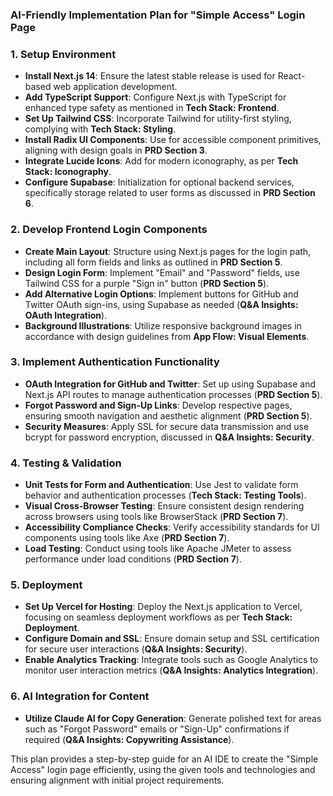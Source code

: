 ### **AI-Friendly Implementation Plan for "Simple Access" Login Page**

### **1. Setup Environment**

*   **Install Next.js 14**: Ensure the latest stable release is used for React-based web application development.
*   **Add TypeScript Support**: Configure Next.js with TypeScript for enhanced type safety as mentioned in **Tech Stack: Frontend**.
*   **Set Up Tailwind CSS**: Incorporate Tailwind for utility-first styling, complying with **Tech Stack: Styling**.
*   **Install Radix UI Components**: Use for accessible component primitives, aligning with design goals in **PRD Section 3**.
*   **Integrate Lucide Icons**: Add for modern iconography, as per **Tech Stack: Iconography**.
*   **Configure Supabase**: Initialization for optional backend services, specifically storage related to user forms as discussed in **PRD Section 6**.

### **2. Develop Frontend Login Components**

*   **Create Main Layout**: Structure using Next.js pages for the login path, including all form fields and links as outlined in **PRD Section 5**.
*   **Design Login Form**: Implement "Email" and "Password" fields, use Tailwind CSS for a purple "Sign in" button (**PRD Section 5**).
*   **Add Alternative Login Options**: Implement buttons for GitHub and Twitter OAuth sign-ins, using Supabase as needed (**Q&A Insights: OAuth Integration**).
*   **Background Illustrations**: Utilize responsive background images in accordance with design guidelines from **App Flow: Visual Elements**.

### **3. Implement Authentication Functionality**

*   **OAuth Integration for GitHub and Twitter**: Set up using Supabase and Next.js API routes to manage authentication processes (**PRD Section 5**).
*   **Forgot Password and Sign-Up Links**: Develop respective pages, ensuring smooth navigation and aesthetic alignment (**PRD Section 5**).
*   **Security Measures**: Apply SSL for secure data transmission and use bcrypt for password encryption, discussed in **Q&A Insights: Security**.

### **4. Testing & Validation**

*   **Unit Tests for Form and Authentication**: Use Jest to validate form behavior and authentication processes (**Tech Stack: Testing Tools**).
*   **Visual Cross-Browser Testing**: Ensure consistent design rendering across browsers using tools like BrowserStack (**PRD Section 7**).
*   **Accessibility Compliance Checks**: Verify accessibility standards for UI components using tools like Axe (**PRD Section 7**).
*   **Load Testing**: Conduct using tools like Apache JMeter to assess performance under load conditions (**PRD Section 7**).

### **5. Deployment**

*   **Set Up Vercel for Hosting**: Deploy the Next.js application to Vercel, focusing on seamless deployment workflows as per **Tech Stack: Deployment**.
*   **Configure Domain and SSL**: Ensure domain setup and SSL certification for secure user interactions (**Q&A Insights: Security**).
*   **Enable Analytics Tracking**: Integrate tools such as Google Analytics to monitor user interaction metrics (**Q&A Insights: Analytics Integration**).

### **6. AI Integration for Content**

*   **Utilize Claude AI for Copy Generation**: Generate polished text for areas such as "Forgot Password" emails or "Sign-Up" confirmations if required (**Q&A Insights: Copywriting Assistance**).

This plan provides a step-by-step guide for an AI IDE to create the "Simple Access" login page efficiently, using the given tools and technologies and ensuring alignment with initial project requirements.
